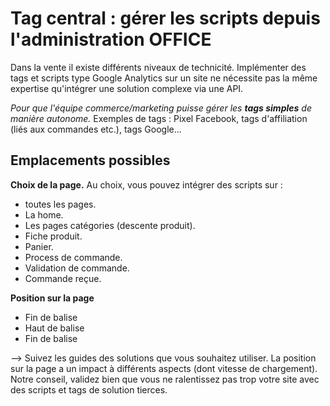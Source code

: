 # Tag central : gérer les scripts depuis l'administration OFFICE

Dans la vente il existe différents niveaux de technicité. 
Implémenter des tags et scripts type Google Analytics sur un site ne nécessite pas la même expertise qu'intégrer une solution complexe via une API.

_Pour que l'équipe commerce/marketing puisse gérer les **tags simples** de manière autonome._
Exemples de tags : Pixel Facebook, tags d'affiliation (liés aux commandes etc.), tags Google...


## Emplacements possibles 
**Choix de la page.**
Au choix, vous pouvez intégrer des scripts sur : 
- toutes les pages.
- La home.
- Les pages catégories (descente produit).
- Fiche produit.
- Panier.
- Process de commande.
- Validation de commande.
- Commande reçue.

**Position sur la page**
- Fin de balise <Head>
- Haut de balise <Body>
- Fin de balise <Body>

--> Suivez les guides des solutions que vous souhaitez utiliser.  La position sur la page a un impact à différents aspects (dont vitesse de chargement). Notre conseil, validez bien que vous ne ralentissez pas trop votre site avec des scripts et tags de solution tierces.
